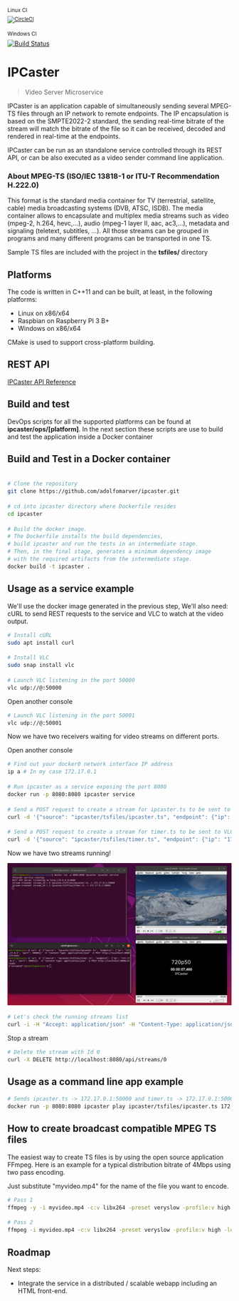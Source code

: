 <sup> Linux CI </sub>\
[![CircleCI](https://circleci.com/gh/adolfomarver/ipcaster.svg?style=svg)](https://circleci.com/gh/adolfomarver/ipcaster)

<sup>Windows CI</sup>\
[![Build Status](https://dev.azure.com/adolfomarver/Pegasus/_apis/build/status/adolfomarver.ipcaster?branchName=master)](https://dev.azure.com/adolfomarver/Pegasus/_build/latest?definitionId=2&branchName=master)

# IPCaster
> Video Server Microservice

IPCaster is an application capable of simultaneously sending several MPEG-TS files through an IP network to remote endpoints. The IP encapsulation is based on the SMPTE2022-2 standard, the sending real-time bitrate of the stream will match the bitrate of the file so it can be received, decoded and rendered in real-time at the endpoints.

IPCaster can be run as an standalone service controlled through its REST API, or can be also executed as a video sender command line application.

### About MPEG-TS (ISO/IEC 13818-1 or ITU-T Recommendation H.222.0)

This format is the standard media container for TV (terrestrial, satellite, cable) media broadcasting systems (DVB, ATSC, ISDB). The media container allows to encapsulate and multiplex media streams such as video (mpeg-2, h.264, hevc,...), audio (mpeg-1 layer II, aac, ac3,...), metadata and signaling (teletext, subtitles, ...). All those streams can be grouped in programs and many different programs can be transported in one TS.

Sample TS files are included with the project in the **tsfiles/** directory

## Platforms

The code is written in C++11 and can be built, at least, in the following platforms:

* Linux on x86/x64
* Raspbian on Raspberry PI 3 B+
* Windows on x86/x64

CMake is used to support cross-platform building.

## REST API

[IPCaster API Reference](https://documenter.getpostman.com/view/8246352/SVYkw1dB)

## Build and test

DevOps scripts for all the supported platforms can be found at **ipcaster/ops/[platform]**.
In the next section these scripts are use to build and test the application inside a Docker container

## Build and Test in a Docker container

```sh

# Clone the repository
git clone https://github.com/adolfomarver/ipcaster.git

# cd into ipcaster directory where Dockerfile resides
cd ipcaster

# Build the docker image. 
# The Dockerfile installs the build dependencies,
# build ipcaster and run the tests in an intermediate stage. 
# Then, in the final stage, generates a minimum dependency image 
# with the required artifacts from the intermediate stage.
docker build -t ipcaster .

```
## Usage as a service example

We'll use the docker image generated in the previous step, We'll also need: cURL to send REST requests to the service and VLC to watch at the video output.

```sh
# Install cURL
sudo apt install curl

# Install VLC
sudo snap install vlc

# Launch VLC listening in the port 50000
vlc udp://@:50000
```

Open another console 
```sh
# Launch VLC listening in the port 50001
vlc udp://@:50001
```

Now we have two receivers waiting for video streams on different ports.

Open another console
```sh
# Find out your docker0 network interface IP address
ip a # In my case 172.17.0.1

# Run ipcaster as a service exposing the port 8080
docker run -p 8080:8080 ipcaster service

# Send a POST request to create a stream for ipcaster.ts to be sent to VLC on port 50000
curl -d '{"source": "ipcaster/tsfiles/ipcaster.ts", "endpoint": {"ip": "172.17.0.1", "port": 50000}}' -H "Content-Type: application/json" -X POST http://localhost:8080/api/streams

# Send a POST request to create a stream for timer.ts to be sent to VLC on port 50001
curl -d '{"source": "ipcaster/tsfiles/timer.ts", "endpoint": {"ip": "172.17.0.1", "port": 50001}}' -H "Content-Type: application/json" -X POST http://localhost:8080/api/streams
```

Now we have two streams running!

![IPCasting 2 streams](images/ipcasterrun.png "IPCasting 2 streams")

```sh
# Let's check the running streams list
curl -i -H "Accept: application/json" -H "Content-Type: application/json" -X GET http://localhost:8080/api/streams
```

Stop a stream

```sh
# Delete the stream with Id 0
curl -X DELETE http://localhost:8080/api/streams/0
```

## Usage as a command line app example
```sh
# Sends ipcaster.ts -> 172.17.0.1:50000 and timer.ts -> 172.17.0.1:50001
docker run -p 8080:8080 ipcaster play ipcaster/tsfiles/ipcaster.ts 172.17.0.1 50000 ipcaster/tsfiles/timer.ts 172.17.0.1 50001
```

## How to create broadcast compatible MPEG TS files

The easiest way to create TS files is by using the open source application FFmpeg. Here is an example for a typical distribution bitrate of 4Mbps using two pass encoding.

Just substitute "myvideo.mp4" for the name of the file you want to encode.

```sh
# Pass 1
ffmpeg -y -i myvideo.mp4 -c:v libx264 -preset veryslow -profile:v high -level 4.0 -vf format=yuv420p -bsf:v h264_mp4toannexb -b:v 3.5M -maxrate 3.5M -bufsize 3.5M -pass 1 -f mpegts /dev/null

# Pass 2
ffmpeg -i myvideo.mp4 -c:v libx264 -preset veryslow -profile:v high -level 4.0 -vf format=yuv420p -bsf:v h264_mp4toannexb -b:v 3.5M -maxrate 3.5M -bufsize 3.5M -pass 2 -c:a aac -b:a 128k -muxrate 4000000 myvideo.ts
```

## Roadmap

Next steps:

* Integrate the service in a distributed / scalable webapp including an HTML front-end.
